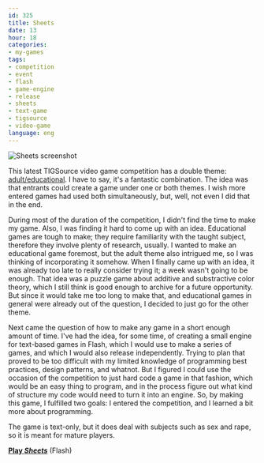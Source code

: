```yaml
---
id: 325
title: Sheets
date: 13
hour: 18
categories:
- my-games
tags:
- competition
- event
- flash
- game-engine
- release
- sheets
- text-game
- tigsource
- video-game
language: eng
---
```


![Sheets screenshot](/files/2009/08-sheets/sheetsscreen.png "Sheets screenshot")

This latest TIGSource video game competition has a double theme: [adult/educational](http://tigsource.com/articles/2009/06/27/tigsource-presents-the-adult-educational-competition). I have to say, it's a fantastic combination. The idea was that entrants could create a game under one or both themes. I wish more entered games had used both simultaneously, but, well, not even I did that in the end.

During most of the duration of the competition, I didn't find the time to make my game. Also, I was finding it hard to come up with an idea. Educational games are tough to make; they require familiarity with the taught subject, therefore they involve plenty of research, usually. I wanted to make an educational game foremost, but the adult theme also intrigued me, so I was thinking of incorporating it somehow. When I finally came up with an idea, it was already too late to really consider trying it; a week wasn't going to be enough. That idea was a puzzle game about additive and substractive color theory, which I still think is good enough to archive for a future opportunity. But since it would take me too long to make that, and educational games in general were already out of the question, I decided to just go for the other theme.

Next came the question of how to make any game in a short enough amount of time. I've had the idea, for some time, of creating a small engine for text-based games in Flash, which I would use to make a series of games, and which I would also release independently. Trying to plan that proved to be too difficult with my limited knowledge of programming best practices, design patterns, and whatnot. But I figured I could use the occasion of the competition to just hard code a game in that fashion, which would be an easy thing to program, and in the process figure out what kind of structure my code would need to turn it into an engine. So, by making this game, I fulfilled two goals: I entered the competition, and I learned a bit more about programming.

The game is text-only, but it does deal with subjects such as sex and rape, so it is meant for mature players.

**[Play _Sheets_](//www.agj.cl/files/games/sheets/)** (Flash)
